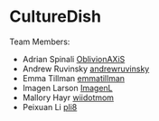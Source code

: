 # CultureDish

Team Members:
* Adrian Spinali [OblivionAXiS](https://github.com/OblivionAXiS)
* Andrew Ruvinsky [andrewruvinsky](https://github.com/andrewruvinsky)
* Emma Tillman [emmatillman](https://github.com/https://github.com/emmaisaway/)
* Imagen Larson [ImagenL](https://github.com/ImagenL)
* Mallory Hayr [wiidotmom](https://github.com/wiidotmom)
* Peixuan Li [pli8](https://github.com/pli8)
